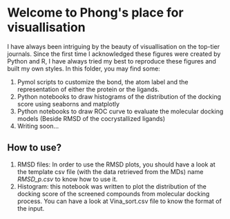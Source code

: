 # Welcome to Phong's place for visuallisation
I have always been intriguing by the beauty of visuallisation on the top-tier journals. Since the first time I acknowledged these figures were created by Python and R, I have always tried my best to reproduce these figures and built my own styles.
In this folder, you may find some:
1. Pymol scripts to customize the bond, the atom label and the representation of either the protein or the ligands.
2. Python notebooks to draw histograms of the distribution of the docking score using seaborns and matplotly
3. Python notebooks to draw ROC curve to evaluate the molecular docking models (Beside RMSD of the cocrystallized ligands)
4. Writing soon...

## How to use?
1. RMSD files: In order to use the RMSD plots, you should have a look at the template csv file (with the data retrieved from the MDs) name *RMSD_p.csv* to know how to use it.
2. Histogram: this notebook was written to plot the distribution of the docking score of the screened compounds from molecular docking process. You can have a look at Vina_sort.csv file to know the format of the input.
